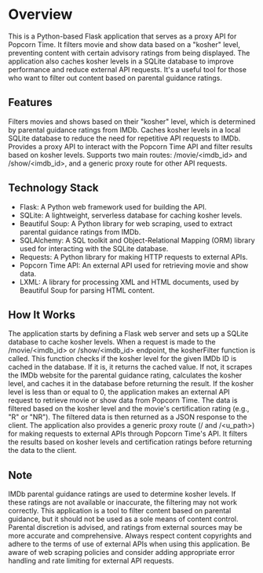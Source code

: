 # Overview

This is a Python-based Flask application that serves as a proxy API for Popcorn Time. It filters movie and show data based on a "kosher" level, preventing content with certain advisory ratings from being displayed. The application also caches kosher levels in a SQLite database to improve performance and reduce external API requests. It's a useful tool for those who want to filter out content based on parental guidance ratings.

## Features

Filters movies and shows based on their "kosher" level, which is determined by parental guidance ratings from IMDb.
Caches kosher levels in a local SQLite database to reduce the need for repetitive API requests to IMDb.
Provides a proxy API to interact with the Popcorn Time API and filter results based on kosher levels.
Supports two main routes: /movie/<imdb_id> and /show/<imdb_id>, and a generic proxy route for other API requests.

## Technology Stack

* Flask: A Python web framework used for building the API.
* SQLite: A lightweight, serverless database for caching kosher levels.
* Beautiful Soup: A Python library for web scraping, used to extract parental guidance ratings from IMDb.
* SQLAlchemy: A SQL toolkit and Object-Relational Mapping (ORM) library used for interacting with the SQLite database.
* Requests: A Python library for making HTTP requests to external APIs.
* Popcorn Time API: An external API used for retrieving movie and show data.
* LXML: A library for processing XML and HTML documents, used by Beautiful Soup for parsing HTML content.

## How It Works

The application starts by defining a Flask web server and sets up a SQLite database to cache kosher levels.
When a request is made to the /movie/<imdb_id> or /show/<imdb_id> endpoint, the kosherFilter function is called. This function checks if the kosher level for the given IMDb ID is cached in the database. If it is, it returns the cached value. If not, it scrapes the IMDb website for the parental guidance rating, calculates the kosher level, and caches it in the database before returning the result.
If the kosher level is less than or equal to 0, the application makes an external API request to retrieve movie or show data from Popcorn Time. The data is filtered based on the kosher level and the movie's certification rating (e.g., "R" or "NR").
The filtered data is then returned as a JSON response to the client.
The application also provides a generic proxy route (/ and /<u_path>) for making requests to external APIs through Popcorn Time's API. It filters the results based on kosher levels and certification ratings before returning the data to the client.

## Note
IMDb parental guidance ratings are used to determine kosher levels. If these ratings are not available or inaccurate, the filtering may not work correctly.
This application is a tool to filter content based on parental guidance, but it should not be used as a sole means of content control. Parental discretion is advised, and ratings from external sources may be more accurate and comprehensive.
Always respect content copyrights and adhere to the terms of use of external APIs when using this application.
Be aware of web scraping policies and consider adding appropriate error handling and rate limiting for external API requests.
